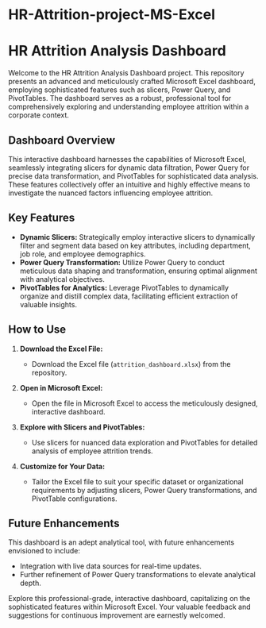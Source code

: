 # HR-Attrition-project-MS-Excel
# HR Attrition Analysis Dashboard

Welcome to the HR Attrition Analysis Dashboard project. This repository presents an advanced and meticulously crafted Microsoft Excel dashboard, employing sophisticated features such as slicers, Power Query, and PivotTables. The dashboard serves as a robust, professional tool for comprehensively exploring and understanding employee attrition within a corporate context.

## Dashboard Overview

This interactive dashboard harnesses the capabilities of Microsoft Excel, seamlessly integrating slicers for dynamic data filtration, Power Query for precise data transformation, and PivotTables for sophisticated data analysis. These features collectively offer an intuitive and highly effective means to investigate the nuanced factors influencing employee attrition.

## Key Features

- **Dynamic Slicers:** Strategically employ interactive slicers to dynamically filter and segment data based on key attributes, including department, job role, and employee demographics.
- **Power Query Transformation:** Utilize Power Query to conduct meticulous data shaping and transformation, ensuring optimal alignment with analytical objectives.
- **PivotTables for Analytics:** Leverage PivotTables to dynamically organize and distill complex data, facilitating efficient extraction of valuable insights.

## How to Use

1. **Download the Excel File:**
   - Download the Excel file (`attrition_dashboard.xlsx`) from the repository.

2. **Open in Microsoft Excel:**
   - Open the file in Microsoft Excel to access the meticulously designed, interactive dashboard.

3. **Explore with Slicers and PivotTables:**
   - Use slicers for nuanced data exploration and PivotTables for detailed analysis of employee attrition trends.

4. **Customize for Your Data:**
   - Tailor the Excel file to suit your specific dataset or organizational requirements by adjusting slicers, Power Query transformations, and PivotTable configurations.

## Future Enhancements

This dashboard is an adept analytical tool, with future enhancements envisioned to include:

- Integration with live data sources for real-time updates.
- Further refinement of Power Query transformations to elevate analytical depth.

Explore this professional-grade, interactive dashboard, capitalizing on the sophisticated features within Microsoft Excel. Your valuable feedback and suggestions for continuous improvement are earnestly welcomed.

